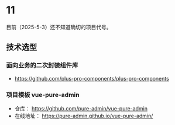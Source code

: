 # 11

目前（2025-5-3）还不知道确切的项目代号。

## 技术选型

### 面向业务的二次封装组件库

- https://github.com/plus-pro-components/plus-pro-components

### 项目模板 vue-pure-admin

- 仓库： https://github.com/pure-admin/vue-pure-admin
- 在线地址： https://pure-admin.github.io/vue-pure-admin/
